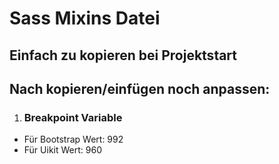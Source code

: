 # Sass Mixins Datei
## Einfach zu kopieren bei Projektstart

## Nach kopieren/einfügen noch anpassen:

1. ### Breakpoint Variable

* Für Bootstrap Wert: 992
* Für Uikit Wert: 960
